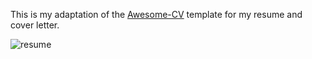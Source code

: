 This is my adaptation of the [Awesome-CV](https://github.com/posquit0/Awesome-CV) template for my resume and cover letter.

![resume](https://user-images.githubusercontent.com/6955013/27981556-988be35a-635b-11e7-9783-d1f3c00b3a0a.jpg)
